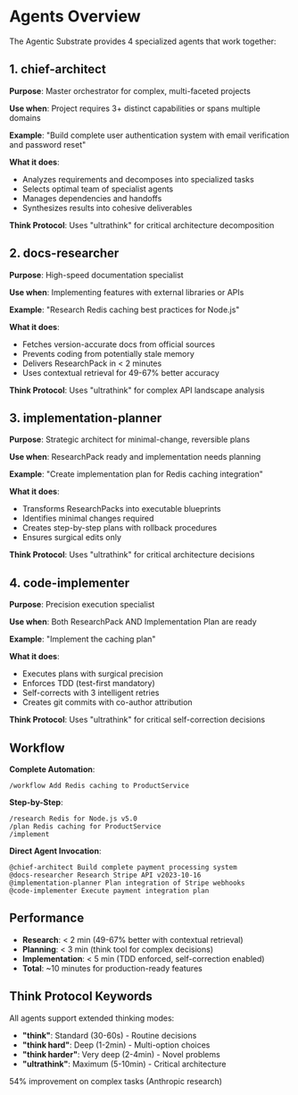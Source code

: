 # Agents Overview

The Agentic Substrate provides 4 specialized agents that work together:

## 1. chief-architect
**Purpose**: Master orchestrator for complex, multi-faceted projects

**Use when**: Project requires 3+ distinct capabilities or spans multiple domains

**Example**: "Build complete user authentication system with email verification and password reset"

**What it does**:
- Analyzes requirements and decomposes into specialized tasks
- Selects optimal team of specialist agents
- Manages dependencies and handoffs
- Synthesizes results into cohesive deliverables

**Think Protocol**: Uses "ultrathink" for critical architecture decomposition

## 2. docs-researcher
**Purpose**: High-speed documentation specialist

**Use when**: Implementing features with external libraries or APIs

**Example**: "Research Redis caching best practices for Node.js"

**What it does**:
- Fetches version-accurate docs from official sources
- Prevents coding from potentially stale memory
- Delivers ResearchPack in < 2 minutes
- Uses contextual retrieval for 49-67% better accuracy

**Think Protocol**: Uses "ultrathink" for complex API landscape analysis

## 3. implementation-planner
**Purpose**: Strategic architect for minimal-change, reversible plans

**Use when**: ResearchPack ready and implementation needs planning

**Example**: "Create implementation plan for Redis caching integration"

**What it does**:
- Transforms ResearchPacks into executable blueprints
- Identifies minimal changes required
- Creates step-by-step plans with rollback procedures
- Ensures surgical edits only

**Think Protocol**: Uses "ultrathink" for critical architecture decisions

## 4. code-implementer
**Purpose**: Precision execution specialist

**Use when**: Both ResearchPack AND Implementation Plan are ready

**Example**: "Implement the caching plan"

**What it does**:
- Executes plans with surgical precision
- Enforces TDD (test-first mandatory)
- Self-corrects with 3 intelligent retries
- Creates git commits with co-author attribution

**Think Protocol**: Uses "ultrathink" for critical self-correction decisions

## Workflow

**Complete Automation**:
```
/workflow Add Redis caching to ProductService
```

**Step-by-Step**:
```
/research Redis for Node.js v5.0
/plan Redis caching for ProductService
/implement
```

**Direct Agent Invocation**:
```
@chief-architect Build complete payment processing system
@docs-researcher Research Stripe API v2023-10-16
@implementation-planner Plan integration of Stripe webhooks
@code-implementer Execute payment integration plan
```

## Performance

- **Research**: < 2 min (49-67% better with contextual retrieval)
- **Planning**: < 3 min (think tool for complex decisions)
- **Implementation**: < 5 min (TDD enforced, self-correction enabled)
- **Total**: ~10 minutes for production-ready features

## Think Protocol Keywords

All agents support extended thinking modes:
- **"think"**: Standard (30-60s) - Routine decisions
- **"think hard"**: Deep (1-2min) - Multi-option choices
- **"think harder"**: Very deep (2-4min) - Novel problems
- **"ultrathink"**: Maximum (5-10min) - Critical architecture

54% improvement on complex tasks (Anthropic research)
